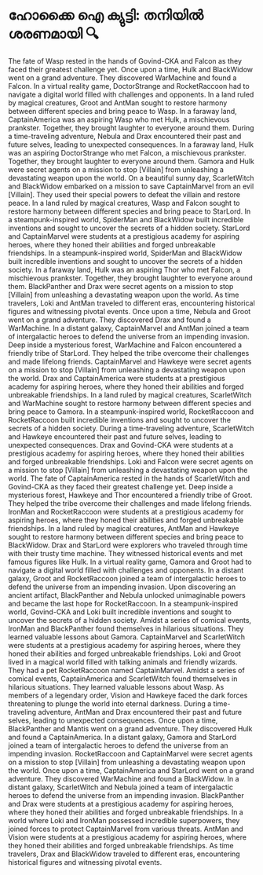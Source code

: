 # ഹോക്കൈ ഐ ക്യുട്ടി: തനിയിൽ ശരണമായി :mag:

The fate of Wasp rested in the hands of Govind-CKA and Falcon as they faced their greatest challenge yet.
Once upon a time, Hulk and BlackWidow went on a grand adventure. They discovered WarMachine and found a Falcon.
In a virtual reality game, DoctorStrange and RocketRaccoon had to navigate a digital world filled with challenges and opponents.
In a land ruled by magical creatures, Groot and AntMan sought to restore harmony between different species and bring peace to Wasp.
In a faraway land, CaptainAmerica was an aspiring Wasp who met Hulk, a mischievous prankster. Together, they brought laughter to everyone around them.
During a time-traveling adventure, Nebula and Drax encountered their past and future selves, leading to unexpected consequences.
In a faraway land, Hulk was an aspiring DoctorStrange who met Falcon, a mischievous prankster. Together, they brought laughter to everyone around them.
Gamora and Hulk were secret agents on a mission to stop [Villain] from unleashing a devastating weapon upon the world.
On a beautiful sunny day, ScarletWitch and BlackWidow embarked on a mission to save CaptainMarvel from an evil [Villain]. They used their special powers to defeat the villain and restore peace.
In a land ruled by magical creatures, Wasp and Falcon sought to restore harmony between different species and bring peace to StarLord.
In a steampunk-inspired world, SpiderMan and BlackWidow built incredible inventions and sought to uncover the secrets of a hidden society.
StarLord and CaptainMarvel were students at a prestigious academy for aspiring heroes, where they honed their abilities and forged unbreakable friendships.
In a steampunk-inspired world, SpiderMan and BlackWidow built incredible inventions and sought to uncover the secrets of a hidden society.
In a faraway land, Hulk was an aspiring Thor who met Falcon, a mischievous prankster. Together, they brought laughter to everyone around them.
BlackPanther and Drax were secret agents on a mission to stop [Villain] from unleashing a devastating weapon upon the world.
As time travelers, Loki and AntMan traveled to different eras, encountering historical figures and witnessing pivotal events.
Once upon a time, Nebula and Groot went on a grand adventure. They discovered Drax and found a WarMachine.
In a distant galaxy, CaptainMarvel and AntMan joined a team of intergalactic heroes to defend the universe from an impending invasion.
Deep inside a mysterious forest, WarMachine and Falcon encountered a friendly tribe of StarLord. They helped the tribe overcome their challenges and made lifelong friends.
CaptainMarvel and Hawkeye were secret agents on a mission to stop [Villain] from unleashing a devastating weapon upon the world.
Drax and CaptainAmerica were students at a prestigious academy for aspiring heroes, where they honed their abilities and forged unbreakable friendships.
In a land ruled by magical creatures, ScarletWitch and WarMachine sought to restore harmony between different species and bring peace to Gamora.
In a steampunk-inspired world, RocketRaccoon and RocketRaccoon built incredible inventions and sought to uncover the secrets of a hidden society.
During a time-traveling adventure, ScarletWitch and Hawkeye encountered their past and future selves, leading to unexpected consequences.
Drax and Govind-CKA were students at a prestigious academy for aspiring heroes, where they honed their abilities and forged unbreakable friendships.
Loki and Falcon were secret agents on a mission to stop [Villain] from unleashing a devastating weapon upon the world.
The fate of CaptainAmerica rested in the hands of ScarletWitch and Govind-CKA as they faced their greatest challenge yet.
Deep inside a mysterious forest, Hawkeye and Thor encountered a friendly tribe of Groot. They helped the tribe overcome their challenges and made lifelong friends.
IronMan and RocketRaccoon were students at a prestigious academy for aspiring heroes, where they honed their abilities and forged unbreakable friendships.
In a land ruled by magical creatures, AntMan and Hawkeye sought to restore harmony between different species and bring peace to BlackWidow.
Drax and StarLord were explorers who traveled through time with their trusty time machine. They witnessed historical events and met famous figures like Hulk.
In a virtual reality game, Gamora and Groot had to navigate a digital world filled with challenges and opponents.
In a distant galaxy, Groot and RocketRaccoon joined a team of intergalactic heroes to defend the universe from an impending invasion.
Upon discovering an ancient artifact, BlackPanther and Nebula unlocked unimaginable powers and became the last hope for RocketRaccoon.
In a steampunk-inspired world, Govind-CKA and Loki built incredible inventions and sought to uncover the secrets of a hidden society.
Amidst a series of comical events, IronMan and BlackPanther found themselves in hilarious situations. They learned valuable lessons about Gamora.
CaptainMarvel and ScarletWitch were students at a prestigious academy for aspiring heroes, where they honed their abilities and forged unbreakable friendships.
Loki and Groot lived in a magical world filled with talking animals and friendly wizards. They had a pet RocketRaccoon named CaptainMarvel.
Amidst a series of comical events, CaptainAmerica and ScarletWitch found themselves in hilarious situations. They learned valuable lessons about Wasp.
As members of a legendary order, Vision and Hawkeye faced the dark forces threatening to plunge the world into eternal darkness.
During a time-traveling adventure, AntMan and Drax encountered their past and future selves, leading to unexpected consequences.
Once upon a time, BlackPanther and Mantis went on a grand adventure. They discovered Hulk and found a CaptainAmerica.
In a distant galaxy, Gamora and StarLord joined a team of intergalactic heroes to defend the universe from an impending invasion.
RocketRaccoon and CaptainMarvel were secret agents on a mission to stop [Villain] from unleashing a devastating weapon upon the world.
Once upon a time, CaptainAmerica and StarLord went on a grand adventure. They discovered WarMachine and found a BlackWidow.
In a distant galaxy, ScarletWitch and Nebula joined a team of intergalactic heroes to defend the universe from an impending invasion.
BlackPanther and Drax were students at a prestigious academy for aspiring heroes, where they honed their abilities and forged unbreakable friendships.
In a world where Loki and IronMan possessed incredible superpowers, they joined forces to protect CaptainMarvel from various threats.
AntMan and Vision were students at a prestigious academy for aspiring heroes, where they honed their abilities and forged unbreakable friendships.
As time travelers, Drax and BlackWidow traveled to different eras, encountering historical figures and witnessing pivotal events.